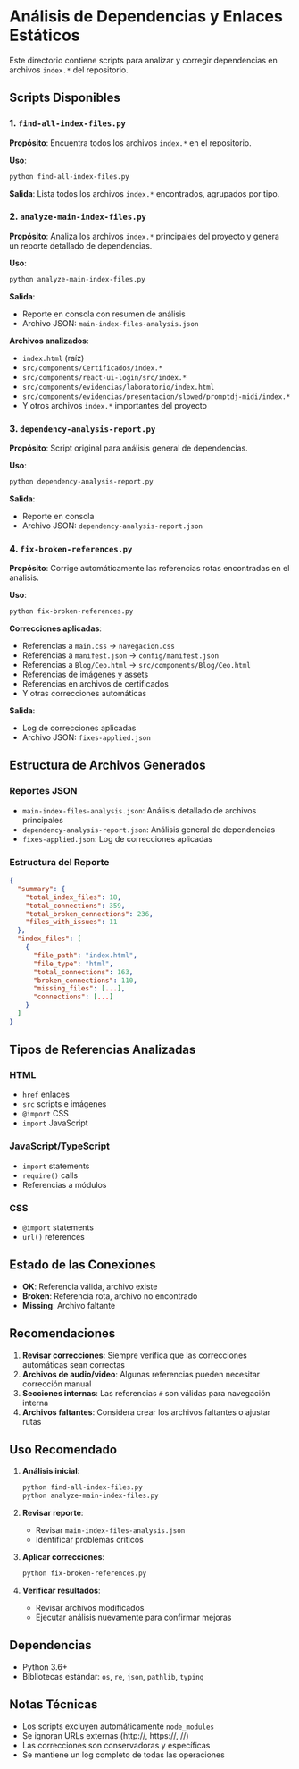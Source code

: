 # Análisis de Dependencias y Enlaces Estáticos

Este directorio contiene scripts para analizar y corregir dependencias en archivos `index.*` del repositorio.

## Scripts Disponibles

### 1. `find-all-index-files.py`
**Propósito**: Encuentra todos los archivos `index.*` en el repositorio.

**Uso**:
```bash
python find-all-index-files.py
```

**Salida**: Lista todos los archivos `index.*` encontrados, agrupados por tipo.

### 2. `analyze-main-index-files.py`
**Propósito**: Analiza los archivos `index.*` principales del proyecto y genera un reporte detallado de dependencias.

**Uso**:
```bash
python analyze-main-index-files.py
```

**Salida**: 
- Reporte en consola con resumen de análisis
- Archivo JSON: `main-index-files-analysis.json`

**Archivos analizados**:
- `index.html` (raíz)
- `src/components/Certificados/index.*`
- `src/components/react-ui-login/src/index.*`
- `src/components/evidencias/laboratorio/index.html`
- `src/components/evidencias/presentacion/slowed/promptdj-midi/index.*`
- Y otros archivos `index.*` importantes del proyecto

### 3. `dependency-analysis-report.py`
**Propósito**: Script original para análisis general de dependencias.

**Uso**:
```bash
python dependency-analysis-report.py
```

**Salida**:
- Reporte en consola
- Archivo JSON: `dependency-analysis-report.json`

### 4. `fix-broken-references.py`
**Propósito**: Corrige automáticamente las referencias rotas encontradas en el análisis.

**Uso**:
```bash
python fix-broken-references.py
```

**Correcciones aplicadas**:
- Referencias a `main.css` → `navegacion.css`
- Referencias a `manifest.json` → `config/manifest.json`
- Referencias a `Blog/Ceo.html` → `src/components/Blog/Ceo.html`
- Referencias de imágenes y assets
- Referencias en archivos de certificados
- Y otras correcciones automáticas

**Salida**:
- Log de correcciones aplicadas
- Archivo JSON: `fixes-applied.json`

## Estructura de Archivos Generados

### Reportes JSON
- `main-index-files-analysis.json`: Análisis detallado de archivos principales
- `dependency-analysis-report.json`: Análisis general de dependencias
- `fixes-applied.json`: Log de correcciones aplicadas

### Estructura del Reporte
```json
{
  "summary": {
    "total_index_files": 18,
    "total_connections": 359,
    "total_broken_connections": 236,
    "files_with_issues": 11
  },
  "index_files": [
    {
      "file_path": "index.html",
      "file_type": "html",
      "total_connections": 163,
      "broken_connections": 110,
      "missing_files": [...],
      "connections": [...]
    }
  ]
}
```

## Tipos de Referencias Analizadas

### HTML
- `href` enlaces
- `src` scripts e imágenes
- `@import` CSS
- `import` JavaScript

### JavaScript/TypeScript
- `import` statements
- `require()` calls
- Referencias a módulos

### CSS
- `@import` statements
- `url()` references

## Estado de las Conexiones

- **OK**: Referencia válida, archivo existe
- **Broken**: Referencia rota, archivo no encontrado
- **Missing**: Archivo faltante

## Recomendaciones

1. **Revisar correcciones**: Siempre verifica que las correcciones automáticas sean correctas
2. **Archivos de audio/video**: Algunas referencias pueden necesitar corrección manual
3. **Secciones internas**: Las referencias `#` son válidas para navegación interna
4. **Archivos faltantes**: Considera crear los archivos faltantes o ajustar rutas

## Uso Recomendado

1. **Análisis inicial**:
   ```bash
   python find-all-index-files.py
   python analyze-main-index-files.py
   ```

2. **Revisar reporte**:
   - Revisar `main-index-files-analysis.json`
   - Identificar problemas críticos

3. **Aplicar correcciones**:
   ```bash
   python fix-broken-references.py
   ```

4. **Verificar resultados**:
   - Revisar archivos modificados
   - Ejecutar análisis nuevamente para confirmar mejoras

## Dependencias

- Python 3.6+
- Bibliotecas estándar: `os`, `re`, `json`, `pathlib`, `typing`

## Notas Técnicas

- Los scripts excluyen automáticamente `node_modules`
- Se ignoran URLs externas (http://, https://, //)
- Las correcciones son conservadoras y específicas
- Se mantiene un log completo de todas las operaciones
